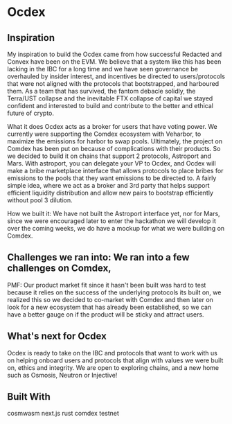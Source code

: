 # Ocdex

## Inspiration
My inspiration to build the Ocdex came from how successful Redacted and Convex have been on the EVM. We believe that a system like this has been lacking in the IBC for a long time and we have seen governance be overhauled by insider interest, and incentives be directed to users/protocols that were not aligned with the protocols that bootstrapped, and harboured them. As a team that has survived, the fantom debacle solidly, the Terra/UST collapse and the inevitable FTX collapse of capital we stayed confident and interested to build and contribute to the better and ethical future of crypto.

What it does
Ocdex acts as a broker for users that have voting power. We currently were supporting the Comdex ecosystem with Veharbor, to maximize the emissions for harbor to swap pools. Ultimately, the project on Comdex has been put on because of complications with their products. So we decided to build it on chains that support 2 protocols, Astroport and Mars. With astroport, you can delegate your VP to Ocdex, and Ocdex will make a bribe marketplace interface that allows protocols to place bribes for emissions to the pools that they want emissions to be directed to. A fairly simple idea, where we act as a broker and 3rd party that helps support efficient liquidity distribution and allow new pairs to bootstrap efficiently without pool 3 dilution.

How we built it:
We have not built the Astroport interface yet, nor for Mars, since we were encouraged later to enter the hackathon we will develop it over the coming weeks, we do have a mockup for what we were building on Comdex.

## Challenges we ran into: We ran into a few challenges on Comdex,

PMF: Our product market fit since it hasn't been built was hard to test because it relies on the success of the underlying protocols its built on, we realized this so we decided to co-market with Comdex and then later on look for a new ecosystem that has already been established, so we can have a better gauge on if the product will be sticky and attract users.

## What's next for Ocdex
Ocdex is ready to take on the IBC and protocols that want to work with us on helping onboard users and protocols that align with values we were built on, ethics and integrity. We are open to exploring chains, and a new home such as Osmosis, Neutron or Injective!

## Built With
cosmwasm
next.js
rust
comdex testnet
